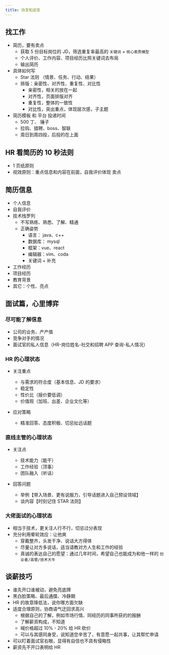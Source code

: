 ```yaml
---
title: 协变和逆变
---
```


## 找工作

- 简历，要有卖点
  - 获取 5 份目标岗位的 JD，筛选重复率最高的 `关键词` + `核心素质模型`
  - 个人评价、工作内容、项目经历比照关键词去布局
  - 输出简历
- 具体如何写
  - Star 法则 （情景、任务、行动、结果）
  - 排版：亲密性、对齐性、重复性、对比性
    - 亲密性，相关的放在一起
    - 对齐性，页面排版对齐
    - 重复性，整体的一致性
    - 对比性，突出重点，体现层次感，子主题
- 简历模板 和 平台 投递时间
  - 500 丁、 锤子
  - 拉钩、猎聘、boss、智联
  - 周日到周四投，后投的在上面

## HR 看简历的 10 秒法则

- 1 页纸原则
- 视效原则：重点信息和内容在前面，自我评价体现 卖点

## 简历信息

- 个人信息
- 自我评价
- 技术栈罗列
  - 不写熟练、熟悉、了解、精通
  - 正确姿势
    - 语言： java、c++
    - 数据库： mysql
    - 框架：vue、react
    - 编辑器：vim、coda
    - 关键词 + 补充
- 工作经历
- 项目经历
- 教育背景
- 其它：个性、亮点

## 面试篇，心里博弈

### 尽可能了解信息

- 公司的业务、产产值
- 竞争对手的情况
- 面试官的私人信息（HR-岗位姓名-社交和招聘 APP 查询-私人情况）

### HR 的心理状态

- 关注重点

  - 与需求的符合度（基本信息、JD 的要求）
  - 稳定性
  - 性价比（报价要低调）
  - 价值观（加班、出差、企业文化等）

- 应对策略
  - 精准回答、态度积极、切忌扯远话题

### 直线主管的心理状态

- 关注点

  - 技术能力（能干）
  - 工作经验（顶事）
  - 团队融入（听话）

- 回答问题
  - 举例【带入场景、更有说服力，引导话题进入自己预设领域】
  - 谈内容【时刻记住 STAR 法则】

### 大佬面试的心理状态

- 相当于技术，更关注人行不行，切忌过分表现
- 充分利用晕轮效应：让他爽
  - 穿戴整齐，头发干净、说话大方得体
  - 尽量让对方多说话，适当请教对方人生和工作的经验
  - 真诚的表达自己的愿望：通过几年时间，希望自己也能成为和他一样的 `创业者/高管/技术大牛`

## 谈薪技巧

- 谁先开口谁被动，避免亮底牌
- 黑白脸策略、最后通牒、冷静期
- HR 的故意降低法，说你哪方面欠缺
- 适度合理原则，协商语气迂回求高兴
  - 根据自己的了解，例如市场行情、同经历的同事所获的的报酬
  - 了解薪资构成，不知道
  - 喊价格超过 10% - 20% 给 HR 砍价
  - 可以与其感同身受，说知道您辛苦了，有意愿一起共事，让其帮忙申请
- 可以盯着面试官右眼，显得有自信也不具有侵略性
- 薪资先不开口表明给 HR
